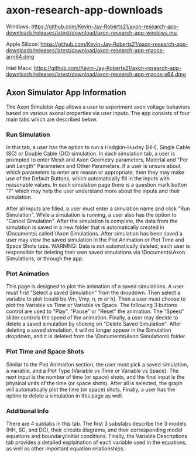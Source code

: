 # axon-research-app-downloads

Windows: https://github.com/Kevin-Jay-Roberts21/axon-research-app-downloads/releases/latest/download/axon-research-app-windows.msi

Apple Silicon: https://github.com/Kevin-Jay-Roberts21/axon-research-app-downloads/releases/latest/download/axon-research-app-macos-arm64.dmg

Intel Macs: https://github.com/Kevin-Jay-Roberts21/axon-research-app-downloads/releases/latest/download/axon-research-app-macos-x64.dmg

## Axon Simulator App Information
The Axon Simulator App allows a user to experiment axon voltage behaviors based on various axonal properties via user inputs. The app consists of four main tabs which are described below.

### Run Simulation
In this tab, a user has the option to run a Hodgkin-Huxley (HH), Single Cable (SC) or Double Cable (DC) simulation. In each simulation tab, a user is prompted to enter Mesh and Axon Geometry parameters, Material and "Per unit Length" Parameters and Other Parameters. If a user is unsure about which parameters to enter are reason or appropriate, then they may make use of the Default Buttons, which automatically fill in the inputs with reasonable values. In each simulation page there is a question mark button "?" which may help the user understand more about the inputs and their simulation.

After all inputs are filled, a user must enter a simulation name and click "Run Simulation". While a simulation is running, a user also has the option to "Cancel Simulation". After the simulation is complete, the data from the simulation is saved in a new folder that is automatically created in \Documents\ called \Axon Simulations\. After simulation has been saved a user may view the saved simulation in the Plot Animation or Plot Time and Space Shots tabs. WARNING: Data is not automatically deleted, each user is responsible for deleting their own saved simulations via \Documents\Axon Simulations\, or through the app. 

### Plot Animation
This page is designed to plot the animation of a saved simulations. A user must first "Select a saved Simulation" from the dropdown. Then select a variable to plot (could be Vm, Vmy, n, m or h). Then a user must choose to plot the Variable vs Time or Variable vs Space. The following 3 buttons control are used to "Play", "Pause" or "Reset" the animation. The "Speed" slider controls the speed of the animation. Finally, a user may decide to delete a saved simulation by clicking on "Delete Saved Simulation". After deleting a saved simulation, it will no longer appear in the Simulation dropdown, and it is deleted from the \Documents\Axon Simulations\ folder. 

### Plot Time and Space Shots
Similar to the Plot Animation section, the user must pick a saved simulation, a variable, and a Plot Type (Variable vs Time or Variable vs Space). The next input is the number of time (or space) shots, and the final input is the physical units of the time (or space shots). After all is selected, the graph will automatically plot the time (or space) shots. Finally, a user has the optino to delete a simulation in this page as well.

### Additional Info
There are 4 subtabs in this tab. The first 3 substabs describe the 3 models (HH, SC, and DC), their circuits diagrams, and their corresponding model equations and boundary/initial conditions. Finally, the Variable Descriptions tab provides a detailed explaination of each variable used in the equations, as well as other important equation relationships.
